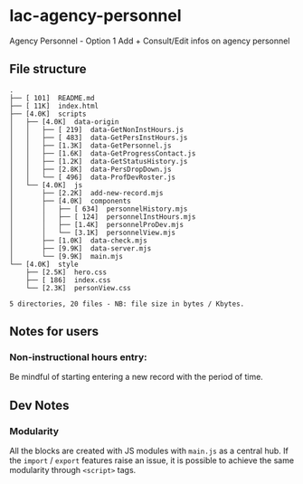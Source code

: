 # lac-agency-personnel

Agency Personnel - Option 1
Add + Consult/Edit infos on agency personnel

## File structure

```
.
├── [ 101]  README.md
├── [ 11K]  index.html
├── [4.0K]  scripts
│   ├── [4.0K]  data-origin
│   │   ├── [ 219]  data-GetNonInstHours.js
│   │   ├── [ 483]  data-GetPersInstHours.js
│   │   ├── [1.3K]  data-GetPersonnel.js
│   │   ├── [1.6K]  data-GetProgressContact.js
│   │   ├── [1.2K]  data-GetStatusHistory.js
│   │   ├── [2.8K]  data-PersDropDown.js
│   │   └── [ 496]  data-ProfDevRoster.js
│   └── [4.0K]  js
│       ├── [2.2K]  add-new-record.mjs
│       ├── [4.0K]  components
│       │   ├── [ 634]  personnelHistory.mjs
│       │   ├── [ 124]  personnelInstHours.mjs
│       │   ├── [1.4K]  personnelProDev.mjs
│       │   └── [3.1K]  personnelView.mjs
│       ├── [1.0K]  data-check.mjs
│       ├── [9.9K]  data-server.mjs
│       └── [9.9K]  main.mjs
└── [4.0K]  style
    ├── [2.5K]  hero.css
    ├── [ 186]  index.css
    └── [2.3K]  personView.css

5 directories, 20 files - NB: file size in bytes / Kbytes.
```

## Notes for users

### Non-instructional hours entry:

Be mindful of starting entering a new record with the period of time.

## Dev Notes

### Modularity

All the blocks are created with JS modules with `main.js` as a central hub. If the `import` / `export` features raise an issue, it is possible to achieve the same modularity through `<script>` tags.
